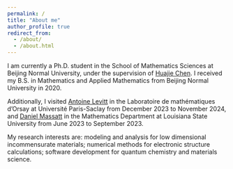 ```yaml
---
permalink: /
title: "About me"
author_profile: true
redirect_from: 
  - /about/
  - /about.html
---
```


I am currently a Ph.D. student in the School of Mathematics Sciences at Beijing Normal University, under the supervision of [Huajie Chen](http://math0.bnu.edu.cn/~chenhuajie/). I received my B.S. in Mathematics and Applied Mathematics from Beijing Normal University in 2020. 

Additionally, I visited [Antoine Levitt](https://www.imo.universite-paris-saclay.fr/~antoine.levitt/) in the Laboratoire de mathématiques d’Orsay at Université Paris-Saclay from December 2023 to November 2024, and [Daniel Massatt](https://sites.google.com/view/danielmassatt) in the Mathematics Department at Louisiana State University from June 2023 to September 2023. 

My research interests are: modeling and analysis for low dimensional incommensurate materials; numerical methods for electronic structure calculations; software development for quantum chemistry and materials science.
